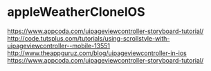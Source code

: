 # appleWeatherCloneIOS
https://www.appcoda.com/uipageviewcontroller-storyboard-tutorial/   
http://code.tutsplus.com/tutorials/using-scrollstyle-with-uipageviewcontroller--mobile-13551   
http://www.theappguruz.com/blog/uipageviewcontroller-in-ios  
https://www.appcoda.com/uipageviewcontroller-storyboard-tutorial/   
